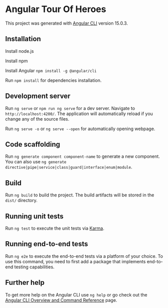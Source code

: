 # Angular Tour Of Heroes

This project was generated with [Angular CLI](https://github.com/angular/angular-cli) version 15.0.3.

## Installation

Install node.js

Install npm

Install Angular `npm install -g @angular/cli`

Run `npm install` for dependencies installation.

## Development server

Run `ng serve` or `npm run ng serve` for a dev server. Navigate to `http://localhost:4200/`. The application will automatically reload if you change any of the source files.

Run `ng serve -o` or `ng serve --open` for automatically opening webpage.

## Code scaffolding

Run `ng generate component component-name` to generate a new component. You can also use `ng generate directive|pipe|service|class|guard|interface|enum|module`.

## Build

Run `ng build` to build the project. The build artifacts will be stored in the `dist/` directory.

## Running unit tests

Run `ng test` to execute the unit tests via [Karma](https://karma-runner.github.io).

## Running end-to-end tests

Run `ng e2e` to execute the end-to-end tests via a platform of your choice. To use this command, you need to first add a package that implements end-to-end testing capabilities.

## Further help

To get more help on the Angular CLI use `ng help` or go check out the [Angular CLI Overview and Command Reference](https://angular.io/cli) page.
